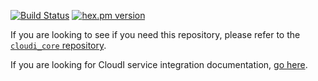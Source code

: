 [![Build Status](https://secure.travis-ci.org/CloudI/cloudi_service_db_elasticsearch.png?branch=master)](http://travis-ci.org/CloudI/cloudi_service_db_elasticsearch)
[![hex.pm version](https://img.shields.io/hexpm/v/cloudi_service_db_elasticsearch.svg)](https://hex.pm/packages/cloudi_service_db_elasticsearch)

If you are looking to see if you need this repository, please refer to the [`cloudi_core` repository](https://github.com/CloudI/cloudi_core#about).

If you are looking for CloudI service integration documentation, [go here](https://github.com/CloudI/CloudI#integration).

